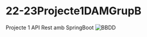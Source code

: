 ﻿# 22-23Projecte1DAMGrupB
Projecte 1 API Rest amb SpringBoot
![BBDD](https://cdn.discordapp.com/attachments/767391767380754483/1046798487733420043/image.png)
